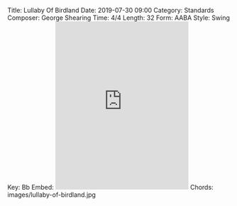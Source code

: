 Title: Lullaby Of Birdland
Date: 2019-07-30 09:00
Category: Standards
Composer: George Shearing
Time: 4/4
Length: 32
Form: AABA
Style: Swing
Key: Bb
Embed: <iframe src="https://open.spotify.com/embed/playlist/3ojxBFZxUO6KjcbQILBc7r" width="300" height="380" frameborder="0" allowtransparency="true" allow="encrypted-media"></iframe>
Chords: images/lullaby-of-birdland.jpg
